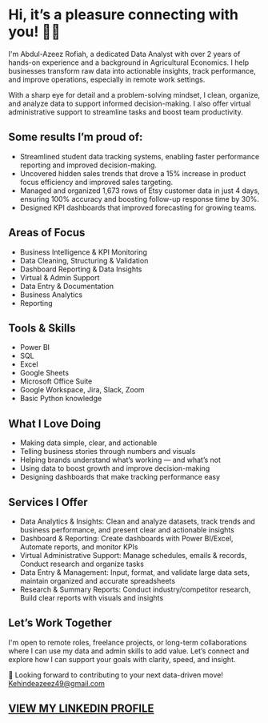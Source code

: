# Hi, it’s a pleasure connecting with you! 👋🏽

I'm Abdul-Azeez Rofiah, a dedicated Data Analyst with over 2 years of hands-on experience and a background in Agricultural Economics. I help businesses transform raw data into actionable insights, track performance, and improve operations, especially in remote work settings.

With a sharp eye for detail and a problem-solving mindset, I clean, organize, and analyze data to support informed decision-making. I also offer virtual administrative support to streamline tasks and boost team productivity.

## Some results I’m proud of:
- Streamlined student data tracking systems, enabling faster performance reporting and improved decision-making.
- Uncovered hidden sales trends that drove a 15% increase in product focus efficiency and improved sales targeting.
- Managed and organized 1,673 rows of Etsy customer data in just 4 days, ensuring 100% accuracy and boosting follow-up response time by 30%.
- Designed KPI dashboards that improved forecasting for growing teams.

## Areas of Focus
- Business Intelligence & KPI Monitoring 
- Data Cleaning, Structuring & Validation 
- Dashboard Reporting & Data Insights 
- Virtual & Admin Support 
- Data Entry & Documentation
- Business Analytics
- Reporting

## Tools & Skills 
- Power BI
- SQL
- Excel
- Google Sheets
- Microsoft Office Suite 
- Google Workspace, Jira, Slack, Zoom 
- Basic Python knowledge

 ## What I Love Doing
- Making data simple, clear, and actionable
- Telling business stories through numbers and visuals
- Helping brands understand what’s working — and what’s not
- Using data to boost growth and improve decision-making
- Designing dashboards that make tracking performance easy


## Services I Offer
- Data Analytics & Insights: Clean and analyze datasets, track trends and business performance, and present clear and actionable insights
- Dashboard & Reporting: Create dashboards with Power BI/Excel, Automate reports, and monitor KPIs
- Virtual Administrative Support: Manage schedules, emails & records, Conduct research and organize tasks
- Data Entry & Management: Input, format, and validate large data sets, maintain organized and accurate spreadsheets
- Research & Summary Reports: Conduct industry/competitor research, Build clear reports with visuals and insights

## Let’s Work Together
I'm open to remote roles, freelance projects, or long-term collaborations where I can use my data and admin skills to add value. Let’s connect and explore how I can support your goals with clarity, speed, and insight.

📩 Looking forward to contributing to your next data-driven move! Kehindeazeez49@gmail.com

## [VIEW MY LINKEDIN PROFILE](https://www.linkedin.com/in/rofiah-abdul-azeez/)
